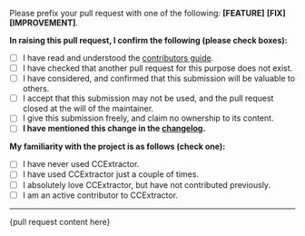Please prefix your pull request with one of the following: **[FEATURE]** **[FIX]** **[IMPROVEMENT]**.

**In raising this pull request, I confirm the following (please check boxes):**

- [ ] I have read and understood the [contributors guide](https://github.com/CCExtractor/ccextractor/blob/master/.github/CONTRIBUTING.md).
- [ ] I have checked that another pull request for this purpose does not exist.
- [ ] I have considered, and confirmed that this submission will be valuable to others.
- [ ] I accept that this submission may not be used, and the pull request closed at the will of the maintainer.
- [ ] I give this submission freely, and claim no ownership to its content.
- [ ] **I have mentioned this change in the [changelog](https://github.com/CCExtractor/ccextractor/blob/master/docs/CHANGES.TXT).**

**My familiarity with the project is as follows (check one):**

- [ ] I have never used CCExtractor.
- [ ] I have used CCExtractor just a couple of times.
- [ ] I absolutely love CCExtractor, but have not contributed previously.
- [ ] I am an active contributor to CCExtractor.

---

{pull request content here}

